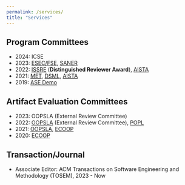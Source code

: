 ```yaml
---
permalink: /services/
title: "Services"
---
```



## Program Committees
- 2024: ICSE
- 2023: [ESEC/FSE](https://2023.esec-fse.org/committee/fse-2023-research-papers-program-committee), [SANER](https://saner2023.must.edu.mo/programCommittee)
- 2022: [ISSRE](https://issre2022.github.io/committee_research-PC.html) (**Distinguished Reviewer Award**), [AISTA](http://metwiki.net/MET22/committee.html)
- 2021: [MET](http://metwiki.net/MET21/committee.html), [DSML](https://dependablesecureml.github.io/2021/committee.html), [AISTA](https://conf.researchr.org/track/aista-2021/ecoop-issta-2021-aista#event-overview)
- 2019: [ASE Demo](https://2019.ase-conferences.org/track/ase-2019-Demonstrations)

## Artifact Evaluation Committees
- 2023: OOPSLA (External Review Committee)
- 2022: [OOPSLA](https://2022.splashcon.org/track/splash-2022-oopsla) (External Review Committee), [POPL](https://popl22.sigplan.org/track/POPL-2022-artifact-evaluation)
- 2021: [OOPSLA](https://2021.splashcon.org/track/splash-2021-Artifacts), [ECOOP](https://2021.ecoop.org/track/ecoop-2021-ecoop-artifacts)
- 2020: [ECOOP](https://2020.ecoop.org/track/ecoop-2020-artifacts)

## Transaction/Journal
- Associate Editor: ACM Transactions on Software Engineering and Methodology (TOSEM), 2023 - Now
<!-- - Reviewer: IEEE Transactions on Software Engineering (TSE)
- Reviewer: Empirical Software Engineering (EMSE)
- Reviewer: ACM Computing Surveys (CSUR)
- Reviewer: IEEE Transactions on Dependable and Secure Computing (TDSC)
- Reviewer: IEEE Transactions on Knowledge and Data Engineering (TKDE)
- Reviewer: Journal of Systems and Software (JSS)
- Reviewer: Journal of Computer Science and Technology (JCST)
- Reviewer: IEEE Transactions on Systems, Man and Cybernetics: Systems (SMCA)
- Reviewer: Information and Software Technology (IST)
- Reviewer: Computers & Security (COSE)
- Reviewer: Software Testing, Verification and Reliability (STVR)
- Reviewer: Journal of Software: Evolution and Process (JSME) -->

<!-- <br/> -->

<!-- ## Other Service Activities
- Co-Reviewer: International Symposium on Software Testing and Analysis (ISSTA 2021)
- Co-Reviewer: International Conference on Software Engineering (ICSE 2019)
- Co-Reviewer: Joint European Software Engineering Conference and Symposium on the Foundations of Software Engineering (ESEC/FSE 2019)
- Co-Reviewer: International Conference on Dependable Systems and Networks (DSN 2018)
- Co-Reviewer: International Conference on Distributed Computing Systems (ICDCS 2018)
- Co-Reviewer: International Joint Conference on Artificial Intelligence (IJCAI 2018)
- Co-Reviewer: International Conference on Distributed Computing Systems (ICDCS 2017)
- Co-Reviewer: International Symposium on Software Reliability Engineering (ISSRE 2017)
- Co-Reviewer: International Conference on Software Engineering (ICSE 2016)
- Co-Reviewer: International Conference on Dependable Systems and Networks (DSN 2016)
- Co-Reviewer: International World Wide Web Conference (WWW 2016)
- Co-Reviewer: SIGKDD Conference on Knowledge Discovery and Data Mining (KDD 2016)
- Co-Reviewer: International Symposium on Software Reliability Engineering (ISSRE 2016)
- Co-Reviewer: International Conference on Software Engineering (ICSE 2015)
- Co-Reviewer: International World Wide Web Conference (WWW 2015)
- Co-Reviewer: Conference on Neural Information Processing Systems (NeurIPS 2015)
- Co-Reviewer: International Conference on Web Search and Data Mining (WSDM 2015)
- Co-Reviewer: International Symposium on Software Reliability Engineering (ISSRE 2016) -->




